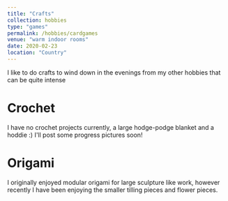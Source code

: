 ```yaml
---
title: "Crafts"
collection: hobbies
type: "games"
permalink: /hobbies/cardgames
venue: "warm indoor rooms"
date: 2020-02-23
location: "Country"
---
```


I like to do crafts to wind down in the evenings from my other hobbies that can be quite intense 

Crochet
======
I have no crochet projects currently, a large hodge-podge blanket and a hoddie :) I'll post some progress pictures soon!


Origami
======

I originally enjoyed modular origami for large sculpture like work, however recently I have been enjoying the smaller tilling pieces and flower pieces.
